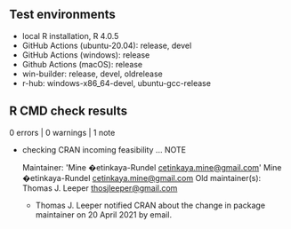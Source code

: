 ## Test environments

* local R installation, R 4.0.5
* GitHub Actions (ubuntu-20.04): release, devel
* GitHub Actions (windows): release
* Github Actions (macOS): release
* win-builder: release, devel, oldrelease
* r-hub: windows-x86_64-devel, ubuntu-gcc-release

## R CMD check results

0 errors | 0 warnings | 1 note

* checking CRAN incoming feasibility ... NOTE

  Maintainer: 'Mine �etinkaya-Rundel <cetinkaya.mine@gmail.com>'
    Mine �etinkaya-Rundel <cetinkaya.mine@gmail.com>
  Old maintainer(s):
    Thomas J. Leeper <thosjleeper@gmail.com>

  * Thomas J. Leeper notified CRAN about the change in package maintainer on 
  20 April 2021 by email.
